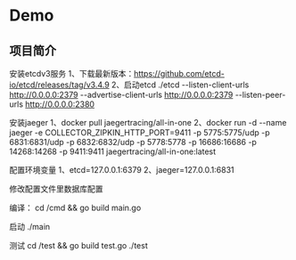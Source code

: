 # Demo

## 项目简介

安装etcdv3服务
1、下载最新版本：https://github.com/etcd-io/etcd/releases/tag/v3.4.9
2、启动etcd ./etcd --listen-client-urls http://0.0.0.0:2379 --advertise-client-urls http://0.0.0.0:2379 --listen-peer-urls http://0.0.0.0:2380

安装jaeger
1、docker pull jaegertracing/all-in-one
2、docker run -d --name jaeger -e COLLECTOR_ZIPKIN_HTTP_PORT=9411 -p 5775:5775/udp -p 6831:6831/udp -p 6832:6832/udp -p 5778:5778 -p 16686:16686 -p 14268:14268 -p 9411:9411 jaegertracing/all-in-one:latest

配置环境变量
1、etcd=127.0.0.1:6379
2、jaeger=127.0.0.1:6831


修改配置文件里数据库配置

编译：
cd /cmd && go build main.go

启动 ./main

测试
cd /test && go build test.go
./test